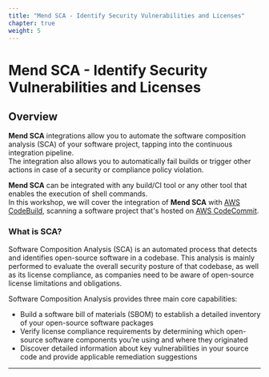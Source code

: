 ```yaml
---
title: "Mend SCA - Identify Security Vulnerabilities and Licenses"
chapter: true
weight: 5
---
```


# Mend SCA - Identify Security Vulnerabilities and Licenses

## Overview
**Mend SCA** integrations allow you to automate the software composition analysis (SCA) of your software project, tapping into the continuous integration pipeline.  
The integration also allows you to automatically fail builds or trigger other actions in case of a security or compliance policy violation.  

**Mend SCA** can be integrated with any build/CI tool or any other tool that enables the execution of shell commands.  
In this workshop, we will cover the integration of **Mend SCA** with [AWS CodeBuild](https://aws.amazon.com/codebuild/), scanning a software project that's hosted on [AWS CodeCommit](https://aws.amazon.com/codecommit/).

### What is SCA?
Software Composition Analysis (SCA) is an automated process that detects and identifies open-source software in a codebase. This analysis is mainly performed to evaluate the overall security posture of that codebase, as well as its license compliance, as companies need to be aware of open-source license limitations and obligations.

Software Composition Analysis provides three main core capabilities:

- Build a software bill of materials (SBOM) to establish a detailed inventory of your open-source software packages
- Verify license compliance requirements by determining which open-source software components you’re using and where they originated
- Discover detailed information about key vulnerabilities in your source code and provide applicable remediation suggestions

<hr>
